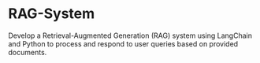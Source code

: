 # RAG-System
Develop a Retrieval-Augmented Generation (RAG) system using LangChain and Python to process and respond to user queries based on provided documents.
